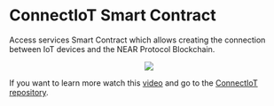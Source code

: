 # ConnectIoT Smart Contract

Access services Smart Contract which allows creating the connection between IoT devices and the NEAR Protocol Blockchain.

<p align="center">
  <img src="https://github.com/EbanCuMo/ConnectIoT-Platform/blob/main/assets/images/Morado%20Moderno%20Tecnolog%C3%ADa%20y%20Juegos%20Logotipo%20(1).png" />
</p>



If you want to learn more watch this [video]() and go to the [ConnectIoT repository](https://github.com/paul-cruz/ConnectIoT).

